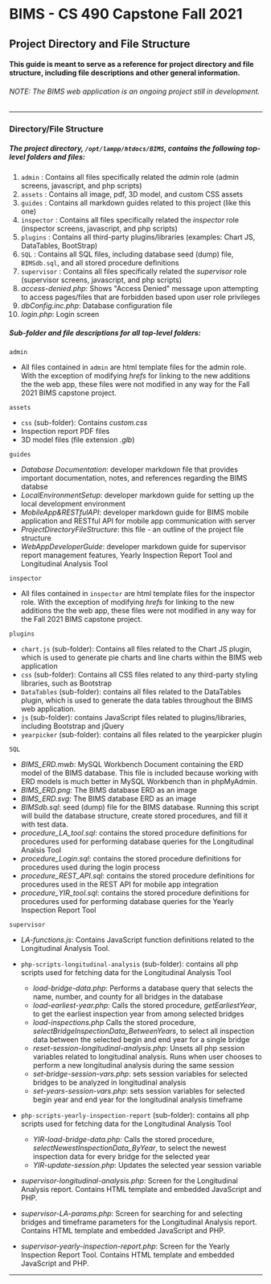 
# BIMS - CS 490 Capstone Fall 2021
## Project Directory and File Structure

#### This guide is meant to serve as a reference for project directory and file structure, including file descriptions and other general information.

###### *NOTE: The BIMS web application is an ongoing project still in development.* 
--------------------------------------------------------
### Directory/File Structure
##### The project directory, `/opt/lampp/htdocs/BIMS`, contains the following top-level folders and files:
1. `admin` : Contains all files specifically related the *admin* role (admin screens, javascript, and php scripts)
2.  `assets` : Contains all image, pdf, 3D model, and custom CSS assets
3. `guides` : Contains all markdown guides related to this project (like this one)
4. `inspector` : Contains all files specifically related the *inspector* role (inspector screens, javascript, and php scripts)
5. `plugins` : Contains all third-party plugins/libraries (examples: Chart JS, DataTables, BootStrap)
6. `SQL` : Contains all SQL files, including database seed (dump) file, `BIMSdb.sql`, and all stored procedure definitions
7. `supervisor` : Contains all files specifically related the *supervisor* role (supervisor screens, javascript, and php scripts) 
8. *access-denied.php*: Shows "Access Denied" message upon attempting to access pages/files that are forbidden based upon user role privileges
8. *dbConfig.inc.php*: Database configuration file
9. *login.php*: Login screen
 

##### Sub-folder and file descriptions for all top-level folders:
`admin`
- All files contained in `admin` are html template files for the admin role. With the exception of modifying *hrefs* for linking to the new additions the the web app, these files were not modified in any way for the Fall 2021 BIMS capstone project.


`assets`
- `css` (sub-folder): Contains *custom.css*
- Inspection report PDF files
- 3D model files (file extension *.glb*)

`guides`
- *Database Documentation*: developer markdown file that provides important documentation, notes, and references regarding the BIMS databse
- *LocalEnvironmentSetup*: developer markdown guide for setting up the local development environment
- *MobileApp&RESTfulAPI*: developer markdown guide for BIMS mobile application and RESTful API for mobile app communication with server
- *ProjectDirectoryFileStructure*: this file - an outline of the project file structure
- *WebAppDeveloperGuide*: developer markdown guide for supervisor report management features, Yearly Inspection Report Tool and Longitudinal Analysis Tool

`inspector`
- All files contained in `inspector` are html template files for the inspector role. With the exception of modifying *hrefs* for linking to the new additions the the web app, these files were not modified in any way for the Fall 2021 BIMS capstone project.

`plugins`
- `chart.js` (sub-folder): Contains all files related to the Chart JS plugin, which is used to generate pie charts and line charts within the BIMS web application
- `css` (sub-folder): Contains all CSS files related to any third-party styling libraries, such as Bootstrap
- `DataTables` (sub-folder): contains all files related to the DataTables plugin, which is used to generate the data tables throughout the BIMS web application.
- `js` (sub-folder): contains JavaScript files related to plugins/libraries, including Bootstrap and jQuery
- `yearpicker` (sub-folder): contains all files related to the yearpicker plugin

`SQL`
- *BIMS_ERD.mwb*: MySQL Workbench Document containing the ERD model of the BIMS database. This file is included because working with ERD models is much better in MySQL Workbench than in phpMyAdmin.
- *BIMS_ERD.png*: The BIMS database ERD as an image
- *BIMS_ERD.svg*: The BIMS database ERD as an image
- *BIMSdb.sql*: seed (dump) file for the BIMS database. Running this script will build the database structure, create stored procedures, and fill it with test data.
- *procedure_LA_tool.sql*: contains the stored procedure definitions for procedures used for performing database queries for the Longitudinal Analsis Tool
- *procedure_Login.sql*: contains the stored procedure definitions for procedures used during the login process
- *procedure_REST_API.sql*: contains the stored procedure definitions for procedures used in the REST API for mobile app integration
- *procedure_YIR_tool.sql*: contains the stored procedure definitions for procedures used for performing database queries for the Yearly Inspection Report Tool

`supervisor`
- *LA-functions.js*: Contains JavaScript function definitions related to the Longitudinal Analysis Tool. 

- `php-scripts-longitudinal-analysis` (sub-folder): contains all php scripts used for fetching data for the Longitudinal Analysis Tool
    - *load-bridge-data.php*: Performs a database query that selects the name, number, and county for all bridges in the database
    - *load-earliest-year.php*: Calls the stored procedure, *getEarliestYear*, to get the earliest inspection year from among selected bridges
    - *load-inspections.php* Calls the stored procedure, *selectBridgeInspectionData_BetweenYears*, to select all inspection data between the selected begin and end year for a single bridge
    - *reset-session-longitudinal-analysis.php*: Unsets all php session variables related to longitudinal analysis. Runs when user chooses to perform a new longitudinal analysis during the same session
    - *set-bridge-session-vars.php*: sets session variables for selected bridges to be analyzed in longitudinal analysis
    - *set-years-session-vars.php*: sets session variables for selected begin year and end year for the longitudinal analysis timeframe

- `php-scripts-yearly-inspection-report` (sub-folder): contains all php scripts used for fetching data for the Longitudinal Analysis Tool
    - *YIR-load-bridge-data.php*: Calls the stored procedure, *selectNewestInspectionData_ByYear*, to select the newest inspection data for every bridge for the selected year 
    - *YIR-update-session.php*: Updates the selected year session variable

- *supervisor-longitudinal-analysis.php*: Screen for the Longitudinal Analysis report. Contains HTML template and embedded JavaScript and PHP.

- *supervisor-LA-params.php*: Screen for searching for and selecting bridges and timeframe parameters for the Longitudinal Analysis report. Contains HTML template and embedded JavaScript and PHP.

- *supervisor-yearly-inspection-report.php*: Screen for the Yearly Inspection Report Tool. Contains HTML template and embedded JavaScript and PHP.
----------------------------------------------------------





